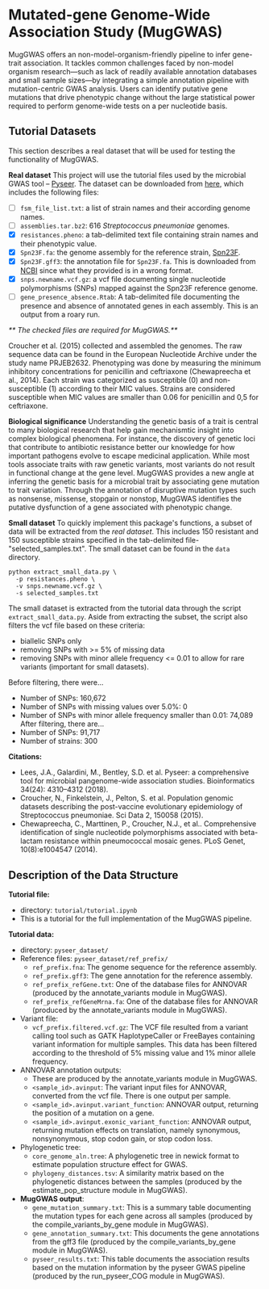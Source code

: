 # **Mutated-gene Genome-Wide Association Study (MugGWAS)**

MugGWAS offers an non-model-organism-friendly pipeline to infer gene-trait association. It tackles common challenges faced by non-model organism research—such as lack of readily available annotation databases and small sample sizes—by integrating a simple annotation pipeline with mutation-centric GWAS analysis. Users can identify putative gene mutations that drive phenotypic change without the large statistical power required to perform genome-wide tests on a per nucleotide basis.

## Tutorial Datasets
This section describes a real dataset that will be used for testing the functionality of MugGWAS.

**Real dataset**
This project will use the tutorial files used by the microbial GWAS tool – [Pyseer](https://pyseer.readthedocs.io/en/master/tutorial.html). The dataset can be downloaded from [here](https://figshare.com/articles/dataset/pyseer_tutorial/7588832?file=14091179), which includes the following files:

- [ ] `fsm_file_list.txt`: a list of strain names and their according genome names.
- [ ] `assemblies.tar.bz2`: 616 *Streptococcus pneumoniae* genomes.
- [X] `resistances.pheno`: a tab-delimited text file containing strain names and their phenotypic value.
- [X] `Spn23F.fa`: the genome assembly for the reference strain, [Spn23F](https://journals.asm.org/doi/10.1128/jb.01343-08).
- [X] `Spn23F.gff3`: the annotation file for `Spn23F.fa`. This is downloaded from [NCBI](https://www.ncbi.nlm.nih.gov/nuccore/NC_011900.1) since what they provided is in a wrong format.
- [X] `snps.newname.vcf.gz`: a vcf file documenting single nucleotide polymorphisms (SNPs) mapped against the Spn23F reference genome.
- [ ] `gene_presence_absence.Rtab`: A tab-delimited file documenting the presence and absence of annotated genes in each assembly. This is an output from a roary run.

_** The checked files are required for MugGWAS.**_

Croucher et al. (2015) collected and assembled the genomes. The raw sequence data can be found in the European Nucleotide Archive under the study name PRJEB2632. Phenotyping was done by measuring the minimum inhibitory concentrations for penicillin and ceftriaxone (Chewapreecha et al., 2014). Each strain was categorized as susceptible (0) and non-susceptible (1) according to their MIC values. Strains are considered susceptible when MIC values are smaller than 0.06 for penicillin and 0,5 for ceftriaxone.

**Biological significance**
Understanding the genetic basis of a trait is central to many biological research that help gain mechanismtic insight into complex biological phenomena. For instance, the discovery of genetic loci that contribute to antibiotic resistance better our knowledge for how important pathogens evolve to escape medicinal application. While most tools associate traits with raw genetic variants, most variants do not result in functional change at the gene level. MugGWAS provides a new angle at inferring the genetic basis for a microbial trait by associating gene mutation to trait variation. Through the annotation of disruptive mutation types such as nonsense, missense, stopgain or nonstop, MugGWAS identifies the putative dysfunction of a gene associated with phenotypic change.

**Small dataset**
To quickly implement this package's functions, a subset of data will be extracted from the _real dataset_. This includes 150 resistant and 150 susceptible strains specified in the tab-delimited file-"selected_samples.txt". The small dataset can be found in the `data` directory.

```
python extract_small_data.py \
  -p resistances.pheno \
  -v snps.newname.vcf.gz \
  -s selected_samples.txt
```

The small dataset is extracted from the tutorial data through the script `extract_small_data.py`.
Aside from extracting the subset, the script also filters the vcf file based on these criteria:
- biallelic SNPs only
- removing SNPs with >= 5% of missing data
- removing SNPs with minor allele frequency <= 0.01 to allow for rare variants (important for small datasets).

Before filtering, there were...
- Number of SNPs: 160,672
- Number of SNPs with missing values over 5.0%: 0
- Number of SNPs with minor allele frequency smaller than 0.01: 74,089
After filtering, there are...
- Number of SNPs: 91,717
- Number of strains: 300

**Citations:**
- Lees, J.A., Galardini, M., Bentley, S.D. et al. Pyseer: a comprehensive tool for microbial pangenome-wide association studies. Bioinformatics 34(24): 4310–4312 (2018).
- Croucher, N., Finkelstein, J., Pelton, S. et al. Population genomic datasets describing the post-vaccine evolutionary epidemiology of Streptococcus pneumoniae. Sci Data 2, 150058 (2015).
- Chewapreecha, C., Marttinen, P., Croucher, N.J., et al.. Comprehensive identification of single nucleotide polymorphisms associated with beta-lactam resistance within pneumococcal mosaic genes. PLoS Genet, 10(8):e1004547 (2014).

## Description of the Data Structure

**Tutorial file:**

- directory: `tutorial/tutorial.ipynb`
- This is a tutorial for the full implementation of the MugGWAS pipeline.

**Tutorial data:**

- directory: `pyseer_dataset/`
- Reference files: `pyseer_dataset/ref_prefix/` 
  - `ref_prefix.fna`: The genome sequence for the reference assembly.
  - `ref_prefix.gff3`: The gene annotation for the reference assembly.
  - `ref_prefix_refGene.txt`: One of the database files for ANNOVAR (produced by the annotate_variants module in MugGWAS).
  - `ref_prefix_refGeneMrna.fa`: One of the database files for ANNOVAR (produced by the annotate_variants module in MugGWAS).
- Variant file:
  - `vcf_prefix.filtered.vcf.gz`: The VCF file resulted from a variant calling tool such as GATK HaplotypeCaller or FreeBayes containing variant information for multiple samples. This data has been filtered according to the threshold of 5% missing value and 1% minor allele frequency.
- ANNOVAR annotation outputs: 
  - These are produced by the annotate_variants module in MugGWAS.
  - `<sample_id>.avinput`: The variant input files for ANNOVAR, converted from the vcf file. There is one output per sample.
  - `<sample_id>.avinput.variant_function`: ANNOVAR output, returning the position of a mutation on a gene.
  - `<sample_id>.avinput.exonic_variant_function`: ANNOVAR output, returning mutation effects on translation, namely synonymous, nonsynonymous, stop codon gain, or stop codon loss.
- Phylogenetic tree:
  - `core_genome_aln.tree`: A phylogenetic tree in newick format to estimate population structure effect for GWAS.
  - `phylogeny_distances.tsv`: A similarity matrix based on the phylogenetic distances between the samples (produced by the estimate_pop_structure module in MugGWAS). 
- **MugGWAS output**: 
  - `gene_mutation_summary.txt`: This is a summary table documenting the mutation types for each gene across all samples (produced by the compile_variants_by_gene module in MugGWAS).
  -  `gene_annotation_summary.txt`: This documents the gene annotations from the gff3 file (produced by the compile_variants_by_gene module in MugGWAS).
  - `pyseer_results.txt`: This table documents the association results based on the mutation information by the pyseer GWAS pipeline (produced by the run_pyseer_COG module in MugGWAS).
